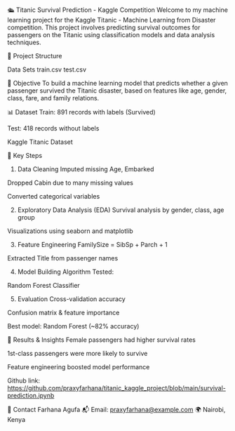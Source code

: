 🛳️ Titanic Survival Prediction - Kaggle Competition
Welcome to my machine learning project for the Kaggle Titanic - Machine Learning from Disaster competition. This project involves predicting survival outcomes for passengers on the Titanic using classification models and data analysis techniques.

📁 Project Structure

Data Sets
train.csv
test.csv

🎯 Objective
To build a machine learning model that predicts whether a given passenger survived the Titanic disaster, based on features like age, gender, class, fare, and family relations.

📊 Dataset
Train: 891 records with labels (Survived)

Test: 418 records without labels

Kaggle Titanic Dataset

🧼 Key Steps
1. Data Cleaning
Imputed missing Age, Embarked

Dropped Cabin due to many missing values

Converted categorical variables

2. Exploratory Data Analysis (EDA)
Survival analysis by gender, class, age group

Visualizations using seaborn and matplotlib

3. Feature Engineering
FamilySize = SibSp + Parch + 1

Extracted Title from passenger names

4. Model Building
Algorithm Tested:

Random Forest Classifier

5. Evaluation
Cross-validation accuracy

Confusion matrix & feature importance

Best model: Random Forest (~82% accuracy)

📌 Results & Insights
Female passengers had higher survival rates

1st-class passengers were more likely to survive

Feature engineering boosted model performance

Github link: https://github.com/praxyfarhana/titanic_kaggle_project/blob/main/survival-prediction.ipynb

📧 Contact
Farhana Agufa
📬 Email: praxyfarhana@example.com
🌍 Nairobi, Kenya
